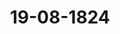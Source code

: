 ---  
schema: default  
title: 19-08-1824  
organization: Team Charlie  
notes: "<p>Description</p><p>Fünf und zwanzigste Sitzung.

Geschehen, Frankfurt den 19. August 1824.

In Gegenwart

aller in der vier und zwanzigsten Sitzung Anwesenden.

</p><p>§.132</p><p>Militärverhältnisse des Deutschen Bundes,

insbesondere Entwurf zu einem allgemeinen Cartell.

(30. Sitz. §. 166 v. J. 1820.)

Der Bundestags=Ausschuß in Militärangelegenheiten des Deutschen

Bundes trägt vor, die Militärcommission habe ihn in einer Note vom 3. März vorigen

Jahres ersucht, ob der von ihr vorgelegte Entwurf zu einem allgemeinen Cartell zwischen

sämmtlichen Bundesstaaten die Genehmigung der hohen Bundesversammlung erhalten, oder

welche anderweitige Bestimmungen dieselbe hierüber festzusetzen für nöthig erachtet habe.

Der erwähnte Entwurf sey wirklich eingelangt, und in der 30. Bundestagssitzung vom

12. October 1820 zum Protokolle gekommen, worauf der Beschluß erfolgt wäre, diesen

Entwurf zur Ertheilung von Instructionen den Regierungen vorzulegen.

Da seither noch keine Abstimmung über diesen Gegenstand eingegangen sey, so scheine

es einer Erinnerung an denselben zu beduͤrfen.

Zu diesem Ende trage der Ausschuß darauf an, daß es der hohen Bundesversamm

lung gefällig seyn moͤge, einen angemessenen Termin zur Abstimmung üͤber gedachten Car

tellentwurf festzusetzen.

Hierauf wurde

beschlossen:

die Regierungen um die noch ausstehenden Instructionen zu ersuchen, damit in einer

der ersten Sitzungen im Monate Februar künftigen Jahres über den angezogenen Gegen

stand abgestimmt werden köͤnne.

</p><p>§.133</p><p>Einreichungs-Protokoll.

Die Eingabe

Num. 39, eingereicht am 19. dieses Monats, von Schubert zu Bühl, wiederholte

Bitte um Zahlungsanweisung eines Carenz- und Pensions-Rückstandes seines

in Wetzlar verstorbenen Vaters von 375 Fl.

wurde der Commission, die es angeht, zuzustellen beschlossen.

Die übrigen, in der heutigen Sitzung verhandelten Gegenstände, wurden in Separat

Protokolle aufgenommen.

Folgen die Unterschriften.

</p>"  
resources:  
- format: png  
  name: Page265[132].png  
  url: ../../data_img/Protokolle_BV_16_1824/19-08-1824/Page265[132].png  
- format: png  
  name: Page266[133].png  
  url: ../../data_img/Protokolle_BV_16_1824/19-08-1824/Page266[133].png  
category:   
  - Protokolle_BV_16_1824  
maintainer: Henry Frederick Lutterodt  
maintainer_email: h.lutterodt.21@abdn.ac.uk  
---